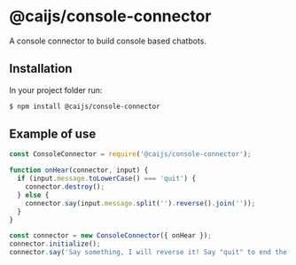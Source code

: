 # @caijs/console-connector

A console connector to build console based chatbots.

## Installation

In your project folder run:

```bash
$ npm install @caijs/console-connector
```

## Example of use

```javascript
const ConsoleConnector = require('@caijs/console-connector');

function onHear(connector, input) {
  if (input.message.toLowerCase() === 'quit') {
    connector.destroy();
  } else {
    connector.say(input.message.split('').reverse().join(''));
  }
}

const connector = new ConsoleConnector({ onHear });
connector.initialize();
connector.say('Say something, I will reverse it! Say "quit" to end the conversation');
```
